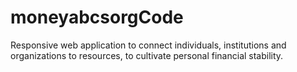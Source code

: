 # moneyabcsorgCode
Responsive web application to connect individuals, institutions and organizations to resources, to cultivate personal financial stability.
